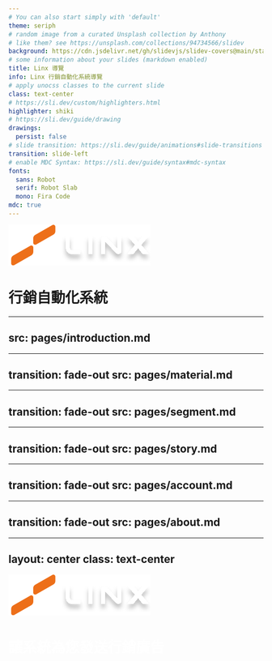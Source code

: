 ```yaml
---
# You can also start simply with 'default'
theme: seriph
# random image from a curated Unsplash collection by Anthony
# like them? see https://unsplash.com/collections/94734566/slidev
background: https://cdn.jsdelivr.net/gh/slidevjs/slidev-covers@main/static/6terqWC_KCk.webp
# some information about your slides (markdown enabled)
title: Linx 導覽
info: Linx 行銷自動化系統導覽
# apply unocss classes to the current slide
class: text-center
# https://sli.dev/custom/highlighters.html
highlighter: shiki
# https://sli.dev/guide/drawing
drawings:
  persist: false
# slide transition: https://sli.dev/guide/animations#slide-transitions
transition: slide-left
# enable MDC Syntax: https://sli.dev/guide/syntax#mdc-syntax
fonts:
  sans: Robot
  serif: Robot Slab
  mono: Fira Code
mdc: true
---
```


<div class="flex flex-col justify-center items-center w-full relative">
  <img class="w-[180px] mb-4" src="images/logo.svg"/>
  <h1>行銷自動化系統</h1>
</div>

---
src: pages/introduction.md
---

---
transition: fade-out
src: pages/material.md
---

---
transition: fade-out
src: pages/segment.md
---

---
transition: fade-out
src: pages/story.md
---

---
transition: fade-out
src: pages/account.md
---

---
transition: fade-out
src: pages/about.md
---

---
layout: center
class: text-center
---

<div>
  <div class="w-full h-full absolute bg-[#000000e8] top-0 left-0">
    <div class="flex flex-col items-center justify-center h-full text-center">
      <img class="w-[180px] mb-4" src="images/logo.svg"/>
      <h1 style="color: white">讓系統為您發送行銷廣告</h1>
    </div>  
  </div>
</div>

<style>
@import "./styles.css";
</style>